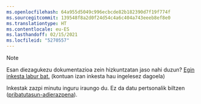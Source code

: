 ```yaml
---
ms.openlocfilehash: 64a955d5049c996ecbcde82b182390d7f19f774f
ms.sourcegitcommit: 139548f8a2d0f24d54c4a6c404a743eeeb8ef8e0
ms.translationtype: HT
ms.contentlocale: eu-ES
ms.lasthandoff: 02/15/2021
ms.locfileid: "5270557"
---
```

> [!NOTE]
>Esan diezagukezu dokumentazioa zein hizkuntzatan jaso nahi duzun? [Egin inkesta labur bat.](https://aka.ms/BAG_Docs_Language_Survey) (kontuan izan inkesta hau ingelesez dagoela)
>
>Inkestak zazpi minutu inguru iraungo du. Ez da datu pertsonalik biltzen ([pribatutasun-adierazpena](https://go.microsoft.com/fwlink/?LinkId=521839)).
